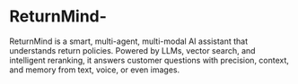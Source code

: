 # ReturnMind-
ReturnMind is a smart, multi-agent, multi-modal AI assistant that understands return policies. Powered by LLMs, vector search, and intelligent reranking, it answers customer questions with precision, context, and memory from text, voice, or even images.
